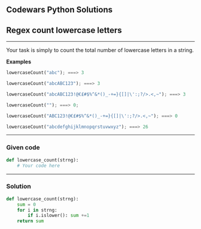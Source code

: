
Codewars Python Solutions
---
## Regex count lowercase letters <br>
---

Your task is simply to count the total number of lowercase letters in a string.

**Examples**
```python
lowercaseCount("abc"); ===> 3

lowercaseCount("abcABC123"); ===> 3

lowercaseCount("abcABC123!@€£#$%^&*()_-+=}{[]|\':;?/>.<,~"); ===> 3

lowercaseCount(""); ===> 0;

lowercaseCount("ABC123!@€£#$%^&*()_-+=}{[]|\':;?/>.<,~"); ===> 0

lowercaseCount("abcdefghijklmnopqrstuvwxyz"); ===> 26
```
---
### Given code
```python
def lowercase_count(strng):
    # Your code here
```
---
### Solution
```python
def lowercase_count(strng):
    sum = 0
    for i in strng:
        if i.islower(): sum +=1
    return sum
```
